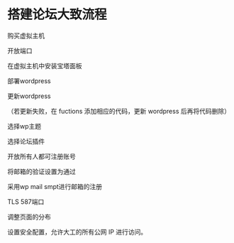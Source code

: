 # 搭建论坛大致流程

购买虚拟主机

开放端口

在虚拟主机中安装宝塔面板

部署wordpress

更新wordpress

（若更新失败，在 fuctions 添加相应的代码，更新 wordpress 后再将代码删除）

选择wp主题

选择论坛插件

开放所有人都可注册账号

将邮箱的验证设置为通过

采用wp mail smpt进行邮箱的注册

TLS 587端口

调整页面的分布

设置安全配置，允许大工的所有公网 IP 进行访问。